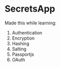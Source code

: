 # SecretsApp

Made this while learning:
1. Authentication
2. Encryption
3. Hashing
4. Salting
5. Passportjs
6. OAuth
